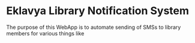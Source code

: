 # Eklavya Library Notification System
The purpose of this WebApp is to automate sending of SMSs to library members for various things like